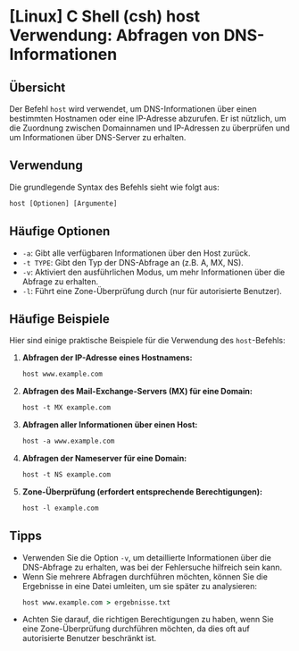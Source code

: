 # [Linux] C Shell (csh) host Verwendung: Abfragen von DNS-Informationen

## Übersicht
Der Befehl `host` wird verwendet, um DNS-Informationen über einen bestimmten Hostnamen oder eine IP-Adresse abzurufen. Er ist nützlich, um die Zuordnung zwischen Domainnamen und IP-Adressen zu überprüfen und um Informationen über DNS-Server zu erhalten.

## Verwendung
Die grundlegende Syntax des Befehls sieht wie folgt aus:

```csh
host [Optionen] [Argumente]
```

## Häufige Optionen
- `-a`: Gibt alle verfügbaren Informationen über den Host zurück.
- `-t TYPE`: Gibt den Typ der DNS-Abfrage an (z.B. A, MX, NS).
- `-v`: Aktiviert den ausführlichen Modus, um mehr Informationen über die Abfrage zu erhalten.
- `-l`: Führt eine Zone-Überprüfung durch (nur für autorisierte Benutzer).

## Häufige Beispiele
Hier sind einige praktische Beispiele für die Verwendung des `host`-Befehls:

1. **Abfragen der IP-Adresse eines Hostnamens:**
   ```csh
   host www.example.com
   ```

2. **Abfragen des Mail-Exchange-Servers (MX) für eine Domain:**
   ```csh
   host -t MX example.com
   ```

3. **Abfragen aller Informationen über einen Host:**
   ```csh
   host -a www.example.com
   ```

4. **Abfragen der Nameserver für eine Domain:**
   ```csh
   host -t NS example.com
   ```

5. **Zone-Überprüfung (erfordert entsprechende Berechtigungen):**
   ```csh
   host -l example.com
   ```

## Tipps
- Verwenden Sie die Option `-v`, um detaillierte Informationen über die DNS-Abfrage zu erhalten, was bei der Fehlersuche hilfreich sein kann.
- Wenn Sie mehrere Abfragen durchführen möchten, können Sie die Ergebnisse in eine Datei umleiten, um sie später zu analysieren:
  ```csh
  host www.example.com > ergebnisse.txt
  ```
- Achten Sie darauf, die richtigen Berechtigungen zu haben, wenn Sie eine Zone-Überprüfung durchführen möchten, da dies oft auf autorisierte Benutzer beschränkt ist.
